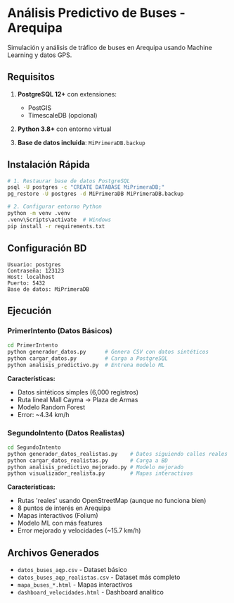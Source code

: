 # Análisis Predictivo de Buses - Arequipa

Simulación y análisis de tráfico de buses en Arequipa usando Machine Learning y datos GPS.

## Requisitos

1. **PostgreSQL 12+** con extensiones:
   - PostGIS
   - TimescaleDB (opcional)

2. **Python 3.8+** con entorno virtual

3. **Base de datos incluida**: `MiPrimeraDB.backup`

## Instalación Rápida

```bash
# 1. Restaurar base de datos PostgreSQL
psql -U postgres -c "CREATE DATABASE MiPrimeraDB;"
pg_restore -U postgres -d MiPrimeraDB MiPrimeraDB.backup

# 2. Configurar entorno Python
python -m venv .venv
.venv\Scripts\activate  # Windows
pip install -r requirements.txt
```

## Configuración BD
```
Usuario: postgres
Contraseña: 123123
Host: localhost
Puerto: 5432
Base de datos: MiPrimeraDB
```

## Ejecución

### PrimerIntento (Datos Básicos)
```bash
cd PrimerIntento
python generador_datos.py      # Genera CSV con datos sintéticos
python cargar_datos.py         # Carga a PostgreSQL
python analisis_predictivo.py  # Entrena modelo ML
```

**Características:**
- Datos sintéticos simples (6,000 registros)
- Ruta lineal Mall Cayma → Plaza de Armas
- Modelo Random Forest
- Error: ~4.34 km/h

### SegundoIntento (Datos Realistas)
```bash
cd SegundoIntento
python generador_datos_realistas.py    # Datos siguiendo calles reales
python cargar_datos_realistas.py       # Carga a BD
python analisis_predictivo_mejorado.py # Modelo mejorado
python visualizador_realista.py        # Mapas interactivos
```

**Características:**
- Rutas 'reales' usando OpenStreetMap (aunque no funciona bien)
- 8 puntos de interés en Arequipa
- Mapas interactivos (Folium)
- Modelo ML con más features
- Error mejorado y velocidades (~15.7 km/h)

## Archivos Generados
- `datos_buses_aqp.csv` - Dataset básico
- `datos_buses_aqp_realistas.csv` - Dataset más completo
- `mapa_buses_*.html` - Mapas interactivos
- `dashboard_velocidades.html` - Dashboard analítico
